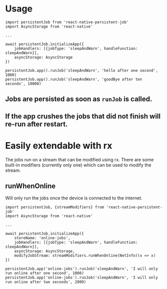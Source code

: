 # Usage

```
import persistentJob from 'react-native-persistent-job'
import AsyncStorage from 'react-native'

... 

await persistentJob.initializeApp({
	jobHandlers: [{jobType: 'sleepAndWarn', handleFunction: sleepAndWarn}], 
	asyncStorage: AsyncStorage
})

persistentJob.app().runJob('sleepAndWarn', 'hello after one second', 1000)
persistentJob.app().runJob('sleepAndWarn', 'goodBye after ten seconds', 10000)
```

## Jobs are persisted as soon as `runJob` is called. 
## If the app crushes the jobs that did not finish will re-run after restart.

# Easily extendable with rx
The jobs run on a stream that can be modified using rx. There are some built-in modifiers (currently only one) which can be used to modify the stream.

## runWhenOnline
Will only run the jobs once the device is connected to the internet.

```
import persistentJob, {streamModifiers} from 'react-native-persistent-job'
import AsyncStorage from 'react-native'

...

await persistentJob.initializeApp({
	storeName: 'online-jobs',
	jobHandlers: [{jobType: 'sleepAndWarn', handleFunction: sleepAndWarn}],
	asyncStorage: AsyncStorage,
	modifyJobStream: streamModifiers.runWhenOnline(NetInfo)(x => x)
})

persistentJob.app('online-jobs').runJob('sleepAndWarn', 'I will only run online after one second', 1000)
persistentJob.app('online-jobs').runJob('sleepAndWarn', 'I will only run online after two seconds', 2000)
```

